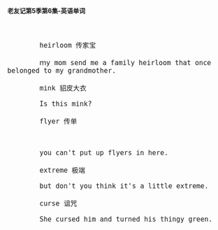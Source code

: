 #### 老友记第5季第6集-英语单词

<div style="font-size: 18px">
<br />

```
        heirloom 传家宝

        ｍy mom send me a family heirloom that once belonged to my grandmother.

        mink 貂皮大衣

        Is this mink?

        flyer 传单



        you can't put up flyers in here.

        extreme 极端

        but don't you think it's a little extreme.

        curse 诅咒

        She cursed him and turned his thingy green.

```
<br />
</div>
